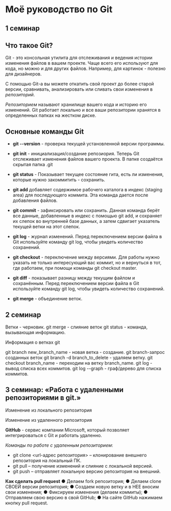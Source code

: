 # Моё руководство по Git

## 1 семинар


## Что такое Git?
Git - это консольная утилита для отслеживания и ведения истории изменения файлов в вашем проекте. Чаще всего его используют для кода, но можно и для других файлов. Например, для картинок - полезно для дизайнеров.

С помощью Git-a вы можете откатить свой проект до более старой версии, сравнивать, анализировать или сливать свои изменения в *репозиторий*.

*Репозиторием* называют хранилище вашего кода и историю его изменений. Git работает локально и все ваши репозитории хранятся в определенных папках на жестком диске.

## Основные команды Git

* **git --version** - проверка текущей установленной версии программы.

* **git init** - инициализация/создание репозиория. 
Теперь Git отслеживает изменения файлов вашего проекта. В папке создаётся скрытая папка .git

* **git status** - Показывает текущее состояние гита, есть 
ли изменения, которые нужно закоммитить - сохранить.

*  **git add** добавляет содержимое рабочего каталога 
в индекс (staging area) для последующего коммита. Эта команда дается после добавления
файлов.

* **git commit** - зафиксировать или сохранить. Данная команда берёт все данные, добавленные в индекс с помощью git add, и сохраняет их
слепок во внутренней базе данных, а затем сдвигает указатель текущей ветки на этот слепок.

*  **git log** - журнал изменений. Перед переключением версии файла в Git
используйте команду git log, чтобы увидеть
количество сохранений.

* **git checkout** - переключение между версиями. Для работы нужно указать не только
интересующий вас коммит, но и вернуться 
в тот, где работаем, при помощи команды 
git checkout master.

*  **git diff** - показывает разницу между текущим файлом
и сохранённым. Перед переключением версии файла в Git
используйте команду git log, чтобы увидеть
количество сохранений.

* **git merge** - объединение веток.


 ## 2 семинар
 Ветки - черновик.
 git merge - слияние веток
git status - команда, вызывающая информацию.

Информация о ветках git

git branch new_branch_name - новая ветка - создание.
git branch-запрос созданных веток
git branch -d branch_to_delete - удаляем ветку.
git checkout branch_name - переходим на ветку branch_name.
git log - вывод списка всех коммитов.
git log --graph - граф/дерево для списка коммитов.

## 3 семинар: «Работа с удаленными репозиториями в git.»

Изменение из локального репозитория

Изменение из удаленного репозитория

**GitHub** - сервис компании Microsoft, который позволяет интегрироваться с  Git и работать удаленно.

*Команды по работе с удаленным репозиторием*:

* git clone <url-адрес репозитория> – клонирование внешнего репозитория на локальный ПК.
* git pull – получение изменений и слияние с локальной версией.
* git push – отправляет локальную версию репозитория на внешний.

**Как сделать pull request**
● Делаем fork репозитория;
● Делаем clone СВОЕЙ версии репозитория;
● Создаем новую ветку и в НЕЕ вносим свои изменения;
● Фиксируем изменения (делаем коммиты);
● Отправляем свою версию в свой GitHub;
● На сайте GitHub нажимаем кнопку pull request.


